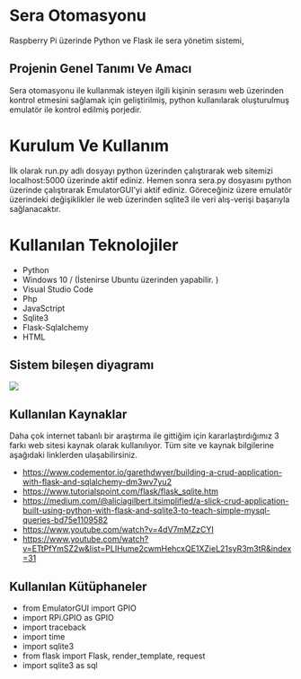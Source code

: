# Sera Otomasyonu
Raspberry Pi üzerinde Python ve Flask ile sera yönetim sistemi,

## Projenin Genel Tanımı Ve Amacı
Sera otomasyonu ile kullanmak isteyen ilgili kişinin serasını web üzerinden kontrol etmesini sağlamak için geliştirilmiş, python kullanılarak oluşturulmuş emulatör ile kontrol edilmiş porjedir.

# Kurulum Ve Kullanım
İlk olarak run.py adlı dosyayı python üzerinden çalıştırarak web sitemizi localhost:5000 üzerinde aktif ediniz.
Hemen sonra sera.py dosyasını python üzerinde çalıştırarak EmulatorGUI'yi aktif ediniz. Göreceğiniz üzere emulatör üzerindeki değişiklikler ile web üzerinden sqlite3 ile veri alış-verişi başarıyla sağlanacaktır.

# Kullanılan Teknolojiler
- Python
- Windows 10 / (İstenirse Ubuntu üzerinden yapabilir. )
- Visual Studio Code
- Php
- JavaSctript
- Sqlite3
- Flask-Sqlalchemy
- HTML

## Sistem bileşen diyagramı
![](images/Sistem-bileşen-diyagramı)

## Kullanılan Kaynaklar
Daha çok internet tabanlı bir araştırma ile gittiğim için kararlaştırdığımız 3 farkı web sitesi kaynak olarak kullanılıyor. Tüm site ve kaynak bilgilerine aşağıdaki linklerden ulaşabilirsiniz.
- https://www.codementor.io/garethdwyer/building-a-crud-application-with-flask-and-sqlalchemy-dm3wv7yu2
- https://www.tutorialspoint.com/flask/flask_sqlite.htm
- https://medium.com/@aliciagilbert.itsimplified/a-slick-crud-application-built-using-python-with-flask-and-sqlite3-to-teach-simple-mysql-queries-bd75e1109582
- https://www.youtube.com/watch?v=4dV7mMZzCYI
- https://www.youtube.com/watch?v=ETtPfYmSZ2w&list=PLIHume2cwmHehcxQE1XZieL21syR3m3tR&index=31
## Kullanılan Kütüphaneler
- from EmulatorGUI import GPIO
- import RPi.GPIO as GPIO
- import traceback
- import time
- import sqlite3
- from flask import Flask, render_template, request
- import sqlite3 as sql
